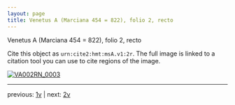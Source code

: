 ```yaml
---
layout: page
title: Venetus A (Marciana 454 = 822), folio 2, recto
---
```


Venetus A (Marciana 454 = 822), folio 2, recto

Cite this object as `urn:cite2:hmt:msA.v1:2r`.  The full image is linked to a citation tool you can use to cite regions of the image.

[![VA002RN_0003](http://www.homermultitext.org/iipsrv?IIIF=/project/homer/pyramidal/deepzoom/hmt/vaimg/2017a/VA002RN_0003.tif/full/800,/0/default.jpg)](http://www.homermultitext.org/ict2/?urn=urn:cite2:hmt:vaimg.2017a:VA002RN_0003) 

---

previous:  [1v](../1v/) | next: [2v](../2v/)